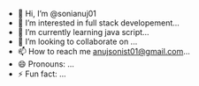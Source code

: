 - 👋 Hi, I’m @sonianuj01
- 👀 I’m interested in full stack developement...
- 🌱 I’m currently learning java script...
- 💞️ I’m looking to collaborate on ...
- 📫 How to reach me anujsonist01@gmail.com...
- 😄 Pronouns: ...
- ⚡ Fun fact: ...

<!---
sonianuj01/sonianuj01 is a ✨ special ✨ repository because its `README.md` (this file) appears on your GitHub profile.
You can click the Preview link to take a look at your changes.
--->
